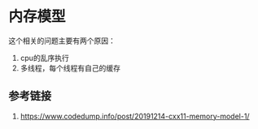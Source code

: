 # 内存模型
这个相关的问题主要有两个原因：
1. cpu的乱序执行
2. 多线程，每个线程有自己的缓存

## 参考链接
1. <https://www.codedump.info/post/20191214-cxx11-memory-model-1/>